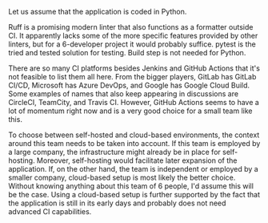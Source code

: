 Let us assume that the application is coded in Python. 

Ruff is a promising modern linter that also functions as a formatter outside CI. It apparently lacks some of the more specific features provided by other linters, but for a 6-developer project it would probably suffice. pytest is the tried and tested solution for testing. Build step is not needed for Python.

There are so many CI platforms besides Jenkins and GitHub Actions that it's not feasible to list them all here. From the bigger players, GitLab has GitLab CI/CD, Microsoft has Azure DevOps, and Google has Google Cloud Build. Some examples of names that also keep appearing in discussions are CircleCI, TeamCity, and Travis CI. However, GitHub Actions seems to have a lot of momentum right now and is a very good choice for a small team like this. 

To choose between self-hosted and cloud-based environments, the context around this team needs to be taken into account. If this team is employed by a large company, the infrastructure might already be in place for self-hosting. Moreover, self-hosting would facilitate later expansion of the application. If, on the other hand, the team is independent or employed by a smaller company, cloud-based setup is most likely the better choice. Without knowing anything about this team of 6 people, I'd assume this will be the case. Using a cloud-based setup is further supported by the fact that the application is still in its early days and probably does not need advanced CI capabilities. 